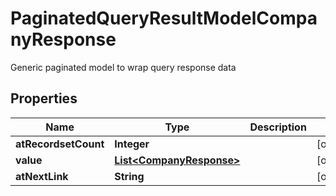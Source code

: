 

# PaginatedQueryResultModelCompanyResponse

Generic paginated model to wrap query response data

## Properties

| Name | Type | Description | Notes |
|------------ | ------------- | ------------- | -------------|
|**atRecordsetCount** | **Integer** |  |  [optional] |
|**value** | [**List&lt;CompanyResponse&gt;**](CompanyResponse.md) |  |  [optional] |
|**atNextLink** | **String** |  |  [optional] |



